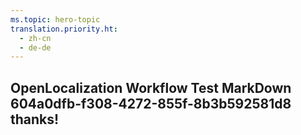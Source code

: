 ```yaml
---
ms.topic: hero-topic
translation.priority.ht: 
  - zh-cn
  - de-de
---
```

## OpenLocalization Workflow Test MarkDown 604a0dfb-f308-4272-855f-8b3b592581d8 thanks!
